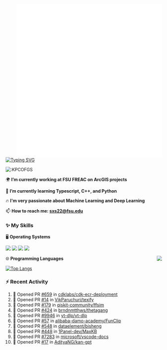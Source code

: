 <img align="right" width="470" src="github-metrics.svg">

[![Typing SVG](https://readme-typing-svg.herokuapp.com?duration=2500&vCenter=true&width=200&height=40&lines=Hello+World+👋)](https://git.io/typing-svg)

<img src="https://count.getloli.com/get/@:KPCOFGS" alt=":KPCOFGS" />

🌍 **I’m currently working at FSU FREAC on ArcGIS projects**

🌱 **I’m currently learning Typescript, C++, and Python**

🔥 **I'm very passionate about Machine Learning and Deep Learning**

📫 **How to reach me: sxs22@fsu.edu**

### ✨ **My Skills**

🖥️ **Operating Systems**

[![](https://img.shields.io/badge/-Linux-4fc08d?style=flat-square&logo=Linux&logoColor=fff)](https://www.linuxfoundation.org/)
[![](https://img.shields.io/badge/LinuxMint-47A248?style=flat-square&logo=linuxmint&logoColor=fff)](https://linuxmint.com/)
[![](https://img.shields.io/badge/Windows11-0078d6?style=flat-square&logo=windows&logoColor=fff)](https://www.microsoft.com/software-download/windows11)
[![](https://img.shields.io/badge/Ubuntu-E95420?style=flat-square&logo=ubuntu&logoColor=white)](https://ubuntu.com/download)

<a>
    <img align="right" src="https://github-readme-stats.vercel.app/api?username=KPCOFGS&theme=tokyonight&show_icons=true&show=reviews,prs_merged,prs_merged_percentage">
</a>

🌐 **Programming Languages**

[![Top Langs](https://github-readme-stats.vercel.app/api/top-langs/?username=KPCOFGS&theme=tokyonight)](https://github.com/anuraghazra/github-readme-stats)

### ⚡ **Recent Activity**
<!--START_SECTION:activity-->
1. 💪 Opened PR [#659](https://github.com/cdklabs/cdk-ecr-deployment/pull/659) in [cdklabs/cdk-ecr-deployment](https://github.com/cdklabs/cdk-ecr-deployment)
2. 💪 Opened PR [#14](https://github.com/VikParuchuri/texify/pull/14) in [VikParuchuri/texify](https://github.com/VikParuchuri/texify)
3. 💪 Opened PR [#179](https://github.com/qiskit-community/ffsim/pull/179) in [qiskit-community/ffsim](https://github.com/qiskit-community/ffsim)
4. 💪 Opened PR [#424](https://github.com/brndnmtthws/thetagang/pull/424) in [brndnmtthws/thetagang](https://github.com/brndnmtthws/thetagang)
5. 💪 Opened PR [#9946](https://github.com/yt-dlp/yt-dlp/pull/9946) in [yt-dlp/yt-dlp](https://github.com/yt-dlp/yt-dlp)
6. 💪 Opened PR [#57](https://github.com/alibaba-damo-academy/FunClip/pull/57) in [alibaba-damo-academy/FunClip](https://github.com/alibaba-damo-academy/FunClip)
7. 💪 Opened PR [#548](https://github.com/dataelement/bisheng/pull/548) in [dataelement/bisheng](https://github.com/dataelement/bisheng)
8. 💪 Opened PR [#448](https://github.com/1Panel-dev/MaxKB/pull/448) in [1Panel-dev/MaxKB](https://github.com/1Panel-dev/MaxKB)
9. 💪 Opened PR [#7283](https://github.com/microsoft/vscode-docs/pull/7283) in [microsoft/vscode-docs](https://github.com/microsoft/vscode-docs)
10. 💪 Opened PR [#17](https://github.com/AdityaNG/kan-gpt/pull/17) in [AdityaNG/kan-gpt](https://github.com/AdityaNG/kan-gpt)
<!--END_SECTION:activity-->
